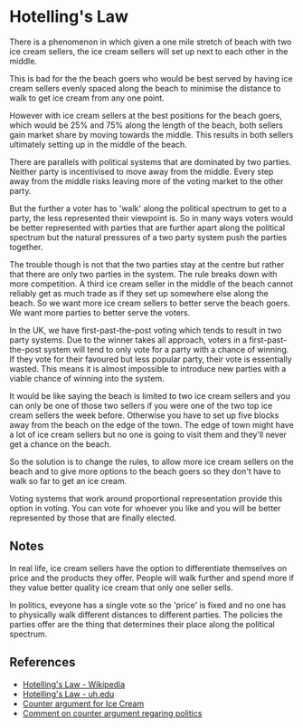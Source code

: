 
# Hotelling's Law

There is a phenomenon in which given a one mile stretch of beach with two ice cream sellers, the ice
cream sellers will set up next to each other in the middle.

This is bad for the the beach goers who would be best served by having ice cream sellers evenly
spaced along the beach to minimise the distance to walk to get ice cream from any one point.

However with ice cream sellers at the best positions for the beach goers, which would be 25% and 75%
along the length of the beach, both sellers gain market share by moving towards the middle. This
results in both sellers ultimately setting up in the middle of the beach.

There are parallels with political systems that are dominated by two parties. Neither party is
incentivised to move away from the middle. Every step away from the middle risks leaving more of the
voting market to the other party.

But the further a voter has to 'walk' along the political spectrum to get to a party, the less
represented their viewpoint is. So in many ways voters would be better represented with parties
that are further apart along the political spectrum but the natural pressures of a two party system
push the parties together.

The trouble though is not that the two parties stay at the centre but rather that there are only two
parties in the system. The rule breaks down with more competition. A third ice cream seller in the
middle of the beach cannot reliably get as much trade as if they set up somewhere else along the
beach. So we want more ice cream sellers to better serve the beach goers. We want more parties to
better serve the voters.

In the UK, we have first-past-the-post voting which tends to result in two party systems.
Due to the winner takes all approach, voters in a first-past-the-post system will tend to only vote
for a party with a chance of winning. If they vote for their favoured but less popular party, their
vote is essentially wasted. This means it is almost impossible to introduce new parties with a
viable chance of winning into the system.

It would be like saying the beach is limited to two ice cream sellers and you can only be one of
those two sellers if you were one of the two top ice cream sellers the week before. Otherwise you
have to set up five blocks away from the beach on the edge of the town. The edge of town might have
a lot of ice cream sellers but no one is going to visit them and they'll never get a chance on the
beach.

So the solution is to change the rules, to allow more ice cream sellers on the beach and to give
more options to the beach goers so they don't have to walk so far to get an ice cream.

Voting systems that work around proportional representation provide this option in voting. You can
vote for whoever you like and you will be better represented by those that are finally elected.


## Notes

In real life, ice cream sellers have the option to differentiate themselves on price and the
products they offer. People will walk further and spend more if they value better quality ice cream
that only one seller sells.

In politics, eveyone has a single vote so the 'price' is fixed and no one has to physically walk
different distances to different parties. The policies the parties offer are the thing that
determines their place along the political spectrum.


## References

- [Hotelling's Law - Wikipedia](https://en.wikipedia.org/wiki/Hotelling%27s_law)
- [Hotelling's Law - uh.edu](https://www.uh.edu/engines/epi2692.htm)
- [Counter argument for Ice Cream](https://www.reddit.com/r/badeconomics/comments/ae1l6z/so_youre_selling_ice_cream_on_a_beach_where/)
- [Comment on counter argument regaring politics](https://www.reddit.com/r/badeconomics/comments/ae1l6z/so_youre_selling_ice_cream_on_a_beach_where/edn2pyo/)
